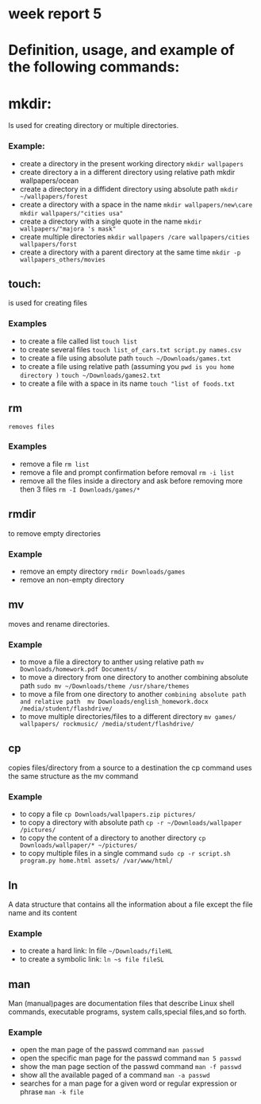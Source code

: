 # week report 5

# Definition, usage, and example of the following commands:
# mkdir:
Is used for creating directory or multiple directories.

### Example:
* create a directory in the present working directory 
`mkdir wallpapers`
* create directory a in a different directory using relative path 
mkdir wallpapers/ocean
* create a directory in a diffident directory using absolute path 
`mkdir ~/wallpapers/forest`
* create a directory with a space in the name 
`mkdir wallpapers/new\care`
`mkdir wallpapers/"cities usa"`
* create a directory with a single quote in the name 
`mkdir wallpapers/"majora 's mask"`
* create multiple directories 
`mkdir wallpapers /care wallpapers/cities wallpapers/forst`
* create a directory with a parent directory at the same time 
`mkdir -p wallpapers_others/movies`

## touch:
is used for creating files 

### Examples 
* to create a file called list 
`touch list` 
* to create several files
`touch list_of_cars.txt script.py names.csv`
* to create a file using absolute path 
`touch ~/Downloads/games.txt`
* to create a file using relative path (assuming you `pwd is you home directory )`
`touch ~/Downloads/games2.txt` 
* to create a file with a space in its name 
`touch "list of foods.txt`

## rm 
`removes files`
### Examples
* remove a file 
`rm list`
* remove a file and prompt confirmation before removal
`rm -i list` 
* remove all the files inside a directory and ask before removing more then 3 files 
`rm -I Downloads/games/*`


## rmdir
to remove empty directories 
### Example
* remove an empty directory 
`rmdir Downloads/games`
* remove an non-empty directory 

## mv 
moves and rename directories.
### Example
* to move a file a directory to anther using relative path
`mv Downloads/homework.pdf Documents/`
* to move a directory from one directory to another combining absolute path 
`sudo mv ~/Downloads/theme /usr/share/themes`
* to move a file from one directory to another `combining absolute path and relative path 
mv Downloads/english_homework.docx /media/student/flashdrive/`
* to move multiple directories/files to a different directory 
`mv games/ wallpapers/ rockmusic/ /media/student/flashdrive/`

## cp 
copies files/directory from a source to a destination
the cp command uses the same structure as the mv command
### Example
* to copy a file 
`cp Downloads/wallpapers.zip pictures/`
* to copy a directory with absolute path 
`cp -r ~/Downloads/wallpaper /pictures/`
* to copy the content of a directory to another directory 
`cp Downloads/wallpaper/* ~/pictures/`
* to copy multiple files in a single command 
`sudo cp -r script.sh program.py home.html assets/ /var/www/html/`

## ln 
A data structure that contains all the information about a file except the file name and its content 
### Example
* to create a hard link: ln file `~/Downloads/fileHL`
* to create a symbolic link: `ln ~s file fileSL`
 
## man 
Man (manual)pages are documentation files that describe Linux shell commands, executable programs, system calls,special files,and so forth.
### Example
* open the man page of the passwd command 
`man passwd`
* open the specific man page for the passwd command 
`man 5 passwd` 
* show the man page section of the passwd command 
`man -f passwd` 
* show all the available paged of a command 
`man -a passwd` 
* searches for a man page for a given word or regular expression or phrase 
`man -k file `
